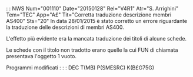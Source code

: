  :  : NWS Num="001110" Date="20150128" Rel="V4R1" Atr="S. Arrighini" Tem="TEC" App="A£" Tit="Corretta traduzione descrizione membri AS400" Sts="20"
In data 28/01/2015 è stato corretto un errore riguardante la traduzione delle descrizioni di membri AS400.

L'effetto più evidente era la mancata traduzione dei titoli di alcune schede.

Le schede con il titolo non tradotto erano quelle la cui FUN di chiamata presentava l'oggetto 1 vuoto.

Programmi modificati : 
 :  : DEC T(MB) P(SMESRC) K(B£G75G)
